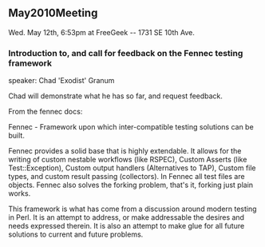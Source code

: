 ## May2010Meeting

  Wed. May 12th, 6:53pm at FreeGeek -- 1731 SE 10th Ave.

### Introduction to, and call for feedback on the Fennec testing framework

speaker: Chad 'Exodist' Granum

Chad will demonstrate what he has so far, and request feedback.

From the fennec docs:

Fennec - Framework upon which inter-compatible testing solutions can be built.

Fennec provides a solid base that is highly extendable. It allows for the writing of custom nestable workflows (like RSPEC), Custom Asserts (like Test::Exception), Custom output handlers (Alternatives to TAP), Custom file types, and custom result passing (collectors). In Fennec all test files are objects. Fennec also solves the forking problem, that's it, forking just plain works.

This framework is what has come from a discussion around modern testing in Perl. It is an attempt to address, or make addressable the desires and needs expressed therein. It is also an attempt to make glue for all future solutions to current and future problems.
